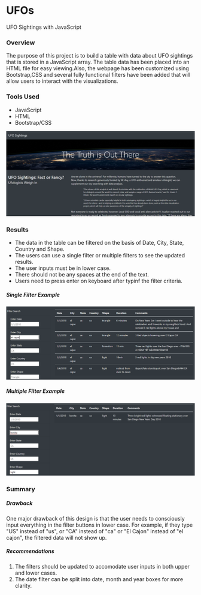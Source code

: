 # UFOs
UFO Sightings with JavaScript

### Overview 

The purpose of this project is to build a table with data about UFO sightings that is stored in a JavaScript array. The table data has been placed into an HTML file for easy viewing.Also, the webpage has been customized using Bootstrap,CSS and several fully functional filters have been added that will allow users to interact with the visualizations.

### Tools Used
- JavaScript
- HTML
- Bootstrap/CSS

![](static/images/webpage_look.png)

### Results

- The data in the table can be filtered on the basis of Date, City, State, Country and Shape. 
- The users can use a single filter or multiple filters to see the updated results. 
- The user inputs must be in lower case.
- There should not be any spaces at the end of the text.
- Users need to press enter on keyboard after typinf the filter criteria.

##### Single Filter Example

![](static/images/filtered_result.png)

##### Multiple Filter Example

![](static/images/multiple_filter.png)

### Summary

##### Drawback

One major drawback of this design is that the user needs to consciously input everything in the filter buttons in lower case. For example, if they type "US" instead of "us", or "CA" instead of "ca" or "El Cajon" instead of "el cajon", the filtered data will not show up.

##### Recommendations

1. The filters should be updated to accomodate user inputs in both upper and lower cases.
2. The date filter can be split into date, month and year boxes for more clarity.


